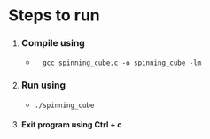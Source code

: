 # Steps to run
1. ### Compile using
    - ```
        gcc spinning_cube.c -o spinning_cube -lm
        ```
2. ### Run using
   - ```
     ./spinning_cube
     ```
3. #### Exit program using Ctrl + c
